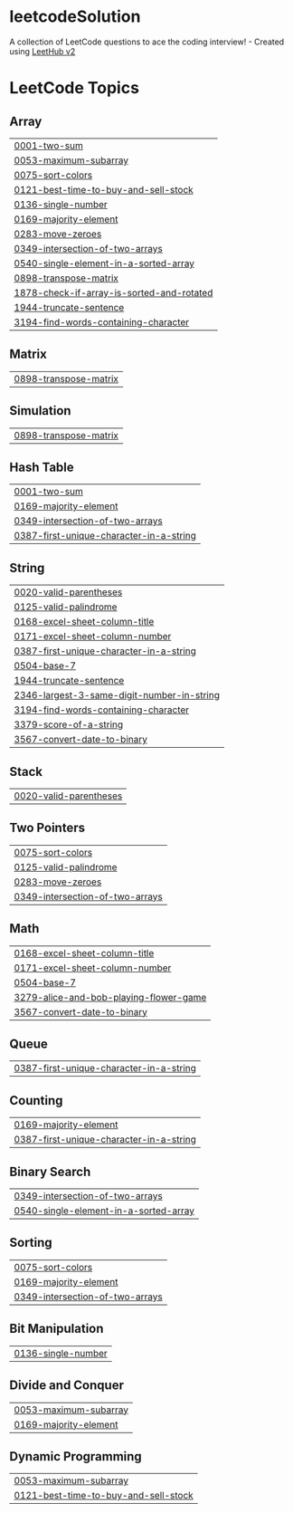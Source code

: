 # leetcodeSolution
A collection of LeetCode questions to ace the coding interview! - Created using [LeetHub v2](https://github.com/arunbhardwaj/LeetHub-2.0)

<!---LeetCode Topics Start-->
# LeetCode Topics
## Array
|  |
| ------- |
| [0001-two-sum](https://github.com/kotharirohit05-commits/leetcodeSolution/tree/master/0001-two-sum) |
| [0053-maximum-subarray](https://github.com/kotharirohit05-commits/leetcodeSolution/tree/master/0053-maximum-subarray) |
| [0075-sort-colors](https://github.com/kotharirohit05-commits/leetcodeSolution/tree/master/0075-sort-colors) |
| [0121-best-time-to-buy-and-sell-stock](https://github.com/kotharirohit05-commits/leetcodeSolution/tree/master/0121-best-time-to-buy-and-sell-stock) |
| [0136-single-number](https://github.com/kotharirohit05-commits/leetcodeSolution/tree/master/0136-single-number) |
| [0169-majority-element](https://github.com/kotharirohit05-commits/leetcodeSolution/tree/master/0169-majority-element) |
| [0283-move-zeroes](https://github.com/kotharirohit05-commits/leetcodeSolution/tree/master/0283-move-zeroes) |
| [0349-intersection-of-two-arrays](https://github.com/kotharirohit05-commits/leetcodeSolution/tree/master/0349-intersection-of-two-arrays) |
| [0540-single-element-in-a-sorted-array](https://github.com/kotharirohit05-commits/leetcodeSolution/tree/master/0540-single-element-in-a-sorted-array) |
| [0898-transpose-matrix](https://github.com/kotharirohit05-commits/leetcodeSolution/tree/master/0898-transpose-matrix) |
| [1878-check-if-array-is-sorted-and-rotated](https://github.com/kotharirohit05-commits/leetcodeSolution/tree/master/1878-check-if-array-is-sorted-and-rotated) |
| [1944-truncate-sentence](https://github.com/kotharirohit05-commits/leetcodeSolution/tree/master/1944-truncate-sentence) |
| [3194-find-words-containing-character](https://github.com/kotharirohit05-commits/leetcodeSolution/tree/master/3194-find-words-containing-character) |
## Matrix
|  |
| ------- |
| [0898-transpose-matrix](https://github.com/kotharirohit05-commits/leetcodeSolution/tree/master/0898-transpose-matrix) |
## Simulation
|  |
| ------- |
| [0898-transpose-matrix](https://github.com/kotharirohit05-commits/leetcodeSolution/tree/master/0898-transpose-matrix) |
## Hash Table
|  |
| ------- |
| [0001-two-sum](https://github.com/kotharirohit05-commits/leetcodeSolution/tree/master/0001-two-sum) |
| [0169-majority-element](https://github.com/kotharirohit05-commits/leetcodeSolution/tree/master/0169-majority-element) |
| [0349-intersection-of-two-arrays](https://github.com/kotharirohit05-commits/leetcodeSolution/tree/master/0349-intersection-of-two-arrays) |
| [0387-first-unique-character-in-a-string](https://github.com/kotharirohit05-commits/leetcodeSolution/tree/master/0387-first-unique-character-in-a-string) |
## String
|  |
| ------- |
| [0020-valid-parentheses](https://github.com/kotharirohit05-commits/leetcodeSolution/tree/master/0020-valid-parentheses) |
| [0125-valid-palindrome](https://github.com/kotharirohit05-commits/leetcodeSolution/tree/master/0125-valid-palindrome) |
| [0168-excel-sheet-column-title](https://github.com/kotharirohit05-commits/leetcodeSolution/tree/master/0168-excel-sheet-column-title) |
| [0171-excel-sheet-column-number](https://github.com/kotharirohit05-commits/leetcodeSolution/tree/master/0171-excel-sheet-column-number) |
| [0387-first-unique-character-in-a-string](https://github.com/kotharirohit05-commits/leetcodeSolution/tree/master/0387-first-unique-character-in-a-string) |
| [0504-base-7](https://github.com/kotharirohit05-commits/leetcodeSolution/tree/master/0504-base-7) |
| [1944-truncate-sentence](https://github.com/kotharirohit05-commits/leetcodeSolution/tree/master/1944-truncate-sentence) |
| [2346-largest-3-same-digit-number-in-string](https://github.com/kotharirohit05-commits/leetcodeSolution/tree/master/2346-largest-3-same-digit-number-in-string) |
| [3194-find-words-containing-character](https://github.com/kotharirohit05-commits/leetcodeSolution/tree/master/3194-find-words-containing-character) |
| [3379-score-of-a-string](https://github.com/kotharirohit05-commits/leetcodeSolution/tree/master/3379-score-of-a-string) |
| [3567-convert-date-to-binary](https://github.com/kotharirohit05-commits/leetcodeSolution/tree/master/3567-convert-date-to-binary) |
## Stack
|  |
| ------- |
| [0020-valid-parentheses](https://github.com/kotharirohit05-commits/leetcodeSolution/tree/master/0020-valid-parentheses) |
## Two Pointers
|  |
| ------- |
| [0075-sort-colors](https://github.com/kotharirohit05-commits/leetcodeSolution/tree/master/0075-sort-colors) |
| [0125-valid-palindrome](https://github.com/kotharirohit05-commits/leetcodeSolution/tree/master/0125-valid-palindrome) |
| [0283-move-zeroes](https://github.com/kotharirohit05-commits/leetcodeSolution/tree/master/0283-move-zeroes) |
| [0349-intersection-of-two-arrays](https://github.com/kotharirohit05-commits/leetcodeSolution/tree/master/0349-intersection-of-two-arrays) |
## Math
|  |
| ------- |
| [0168-excel-sheet-column-title](https://github.com/kotharirohit05-commits/leetcodeSolution/tree/master/0168-excel-sheet-column-title) |
| [0171-excel-sheet-column-number](https://github.com/kotharirohit05-commits/leetcodeSolution/tree/master/0171-excel-sheet-column-number) |
| [0504-base-7](https://github.com/kotharirohit05-commits/leetcodeSolution/tree/master/0504-base-7) |
| [3279-alice-and-bob-playing-flower-game](https://github.com/kotharirohit05-commits/leetcodeSolution/tree/master/3279-alice-and-bob-playing-flower-game) |
| [3567-convert-date-to-binary](https://github.com/kotharirohit05-commits/leetcodeSolution/tree/master/3567-convert-date-to-binary) |
## Queue
|  |
| ------- |
| [0387-first-unique-character-in-a-string](https://github.com/kotharirohit05-commits/leetcodeSolution/tree/master/0387-first-unique-character-in-a-string) |
## Counting
|  |
| ------- |
| [0169-majority-element](https://github.com/kotharirohit05-commits/leetcodeSolution/tree/master/0169-majority-element) |
| [0387-first-unique-character-in-a-string](https://github.com/kotharirohit05-commits/leetcodeSolution/tree/master/0387-first-unique-character-in-a-string) |
## Binary Search
|  |
| ------- |
| [0349-intersection-of-two-arrays](https://github.com/kotharirohit05-commits/leetcodeSolution/tree/master/0349-intersection-of-two-arrays) |
| [0540-single-element-in-a-sorted-array](https://github.com/kotharirohit05-commits/leetcodeSolution/tree/master/0540-single-element-in-a-sorted-array) |
## Sorting
|  |
| ------- |
| [0075-sort-colors](https://github.com/kotharirohit05-commits/leetcodeSolution/tree/master/0075-sort-colors) |
| [0169-majority-element](https://github.com/kotharirohit05-commits/leetcodeSolution/tree/master/0169-majority-element) |
| [0349-intersection-of-two-arrays](https://github.com/kotharirohit05-commits/leetcodeSolution/tree/master/0349-intersection-of-two-arrays) |
## Bit Manipulation
|  |
| ------- |
| [0136-single-number](https://github.com/kotharirohit05-commits/leetcodeSolution/tree/master/0136-single-number) |
## Divide and Conquer
|  |
| ------- |
| [0053-maximum-subarray](https://github.com/kotharirohit05-commits/leetcodeSolution/tree/master/0053-maximum-subarray) |
| [0169-majority-element](https://github.com/kotharirohit05-commits/leetcodeSolution/tree/master/0169-majority-element) |
## Dynamic Programming
|  |
| ------- |
| [0053-maximum-subarray](https://github.com/kotharirohit05-commits/leetcodeSolution/tree/master/0053-maximum-subarray) |
| [0121-best-time-to-buy-and-sell-stock](https://github.com/kotharirohit05-commits/leetcodeSolution/tree/master/0121-best-time-to-buy-and-sell-stock) |
<!---LeetCode Topics End-->